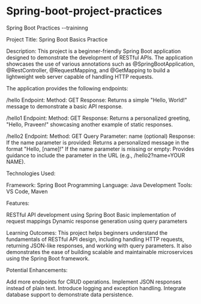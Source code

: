 # Spring-boot-project-practices
Spring Boot Practices --traininng

Project Title: Spring Boot Basics Practice

Description:
This project is a beginner-friendly Spring Boot application designed to demonstrate the development of RESTful APIs. The application showcases the use of various annotations such as @SpringBootApplication, @RestController, @RequestMapping, and @GetMapping to build a lightweight web server capable of handling HTTP requests.

The application provides the following endpoints:

/hello Endpoint:
Method: GET
Response: Returns a simple "Hello, World!" message to demonstrate a basic API response.

/hello1 Endpoint:
Method: GET
Response: Returns a personalized greeting, "Hello, Praveen!" showcasing another example of static responses.

/hello2 Endpoint:
Method: GET
Query Parameter: name (optional)
Response:
If the name parameter is provided: Returns a personalized message in the format "Hello, [name]!"
If the name parameter is missing or empty: Provides guidance to include the parameter in the URL (e.g., /hello2?name=YOUR NAME).

Technologies Used:

Framework: Spring Boot
Programming Language: Java
Development Tools: VS Code, Maven

Features:

RESTful API development using Spring Boot
Basic implementation of request mappings
Dynamic response generation using query parameters

Learning Outcomes:
This project helps beginners understand the fundamentals of RESTful API design, including handling HTTP requests, returning JSON-like responses, and working with query parameters. It also demonstrates the ease of building scalable and maintainable microservices using the Spring Boot framework.

Potential Enhancements:

Add more endpoints for CRUD operations.
Implement JSON responses instead of plain text.
Introduce logging and exception handling.
Integrate database support to demonstrate data persistence.
